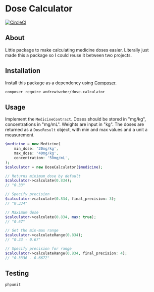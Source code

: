 # Dose Calculator

[![CircleCI](https://dl.circleci.com/status-badge/img/gh/andrewtweber/dose-calculator/tree/master.svg?style=shield)](https://dl.circleci.com/status-badge/redirect/gh/andrewtweber/dose-calculator/tree/master)

## About

Little package to make calculating medicine doses easier. Literally just made this a package so I could
reuse it between two projects.

## Installation

Install this package as a dependency using [Composer](https://getcomposer.org).

``` bash
composer require andrewtweber/dose-calculator
```

## Usage

Implement the `MedicineContract`. Doses should be stored in "mg/kg", concentrations in "mg/mL".
Weights are input in "kg". The doses are returned as a `DoseResult` object, with min and max values
and a unit a measurement.

```php
$medicine = new Medicine(
    min_dose: '20mg/kg',
    max_dose: '40mg/kg',
    concentration: '50mg/mL',
);
$calculator = new DoseCalculator($medicine);

// Returns minimum dose by default
$calculator->calculate(0.834); 
// "0.33"

// Specify precision
$calculator->calculate(0.834, final_precision: 3);
// "0.334"

// Maximum dose
$calculator->calculate(0.834, max: true);
// "0.67"

// Get the min-max range
$calculator->calculateRange(0.834);
// "0.33 - 0.67"

// Specify precision for range
$calculator->calculateRange(0.834, final_precision: 4);
// "0.3336 - 0.6672"
```

## Testing

```
phpunit
```
